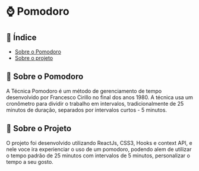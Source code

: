 # ⌚ Pomodoro

## 🔗 Índice

- [Sobre o Pomodoro](#bookmark_tabs-sobre-o-pomodoro)
- [Sobre o projeto](#bookmark_tabs-sobre_o_projeto)


## 📑 Sobre o Pomodoro

 
A Técnica Pomodoro é um método de gerenciamento de tempo desenvolvido por
Francesco Cirillo no final dos anos 1980. A técnica usa um cronômetro para dividir o
trabalho em intervalos, tradicionalmente de 25 minutos de duração, separados por
intervalos curtos - 5 minutos.


## 📑 Sobre o Projeto


O projeto foi desenvolvido utilizando ReactJs, CSS3, Hooks e context API, e nele voce ira experienciar o uso de um pomodoro, podendo alem de utilizar o tempo padrão de 25 minutos com intervalos de 5 minutos, personalizar o tempo a seu gosto.

<div align=center>
 <img width=200 src='https://qph.fs.quoracdn.net/main-qimg-91e922a1af6d17737be169ac244987de%27/%3E
</div>


## Autor 

<div>
<a href="https://www.instagram.com/vini_vr_/" target="_blank"><img src="https://img.shields.io/badge/-Instagram-%23E4405F?style=for-the-badge&logo=instagram&logoColor=white" target="_blank"></a>
<a href="https://www.linkedin.com/in/oviniciusrodrigues/" target="_blank"><img src="https://img.shields.io/badge/-LinkedIn-%230077B5?style=for-the-badge&logo=linkedin&logoColor=white" target="_blank"></a>
</div>
